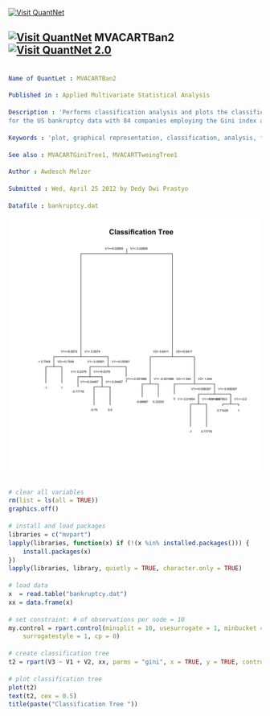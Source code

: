 
[<img src="https://github.com/QuantLet/Styleguide-and-Validation-procedure/blob/master/pictures/banner.png" alt="Visit QuantNet">](http://quantlet.de/index.php?p=info)

## [<img src="https://github.com/QuantLet/Styleguide-and-Validation-procedure/blob/master/pictures/qloqo.png" alt="Visit QuantNet">](http://quantlet.de/) **MVACARTBan2** [<img src="https://github.com/QuantLet/Styleguide-and-Validation-procedure/blob/master/pictures/QN2.png" width="60" alt="Visit QuantNet 2.0">](http://quantlet.de/d3/ia)

```yaml

Name of QuantLet : MVACARTBan2

Published in : Applied Multivariate Statistical Analysis

Description : 'Performs classification analysis and plots the classification tree
for the US bankruptcy data with 84 companies employing the Gini index and a constraint.'

Keywords : 'plot, graphical representation, classification, analysis, financial, decision-tree, data, visualization'

See also : MVACARTGiniTree1, MVACARTTwoingTree1

Author : Awdesch Melzer

Submitted : Wed, April 25 2012 by Dedy Dwi Prastyo

Datafile : bankruptcy.dat

```

![Picture1](MVACARTBan2-1.png)


```r

# clear all variables
rm(list = ls(all = TRUE))
graphics.off()

# install and load packages
libraries = c("mvpart")
lapply(libraries, function(x) if (!(x %in% installed.packages())) {
    install.packages(x)
})
lapply(libraries, library, quietly = TRUE, character.only = TRUE)

# load data
x  = read.table("bankruptcy.dat")
xx = data.frame(x)

# set constraint: # of observations per node = 10
my.control = rpart.control(minsplit = 10, usesurrogate = 1, minbucket = 1, maxdepth = 30, 
    surrogatestyle = 1, cp = 0)

# create classification tree
t2 = rpart(V3 ~ V1 + V2, xx, parms = "gini", x = TRUE, y = TRUE, control = my.control)

# plot classification tree
plot(t2)
text(t2, cex = 0.5)
title(paste("Classification Tree ")) 

```
